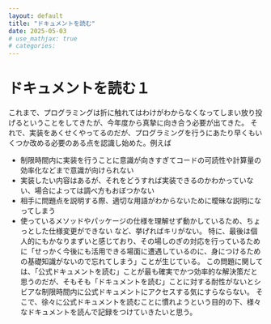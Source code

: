 ```yaml
---
layout: default
title: "ドキュメントを読む"
date: 2025-05-03
# use_mathjax: true
# categories:
---
```


# ドキュメントを読む１

これまで、プログラミングは折に触れてはわけがわからなくなってしまい放り投げるということをしてきたが、今年度から真摯に向き合う必要が出てきた。
それで、実装をあくせくやってるのだが、プログラミングを行うにあたり早くもいくつか改める必要のある点を認識し始めた。例えば
- 制限時間内に実装を行うことに意識が向きすぎてコードの可読性や計算量の効率化などまで意識が向けられない
- 実装したい内容はあるが、それをどうすれば実装できるのかわかっていない、場合によっては調べ方もおぼつかない
- 相手に問題点を説明する際、適切な用語がわからないために曖昧な説明になってしまう
- 使っているメソッドやパッケージの仕様を理解せず動かしているため、ちょっとした仕様変更ができない
など、挙げればキリがない。
特に、最後は個人的にもかなりまずいと感じており、その場しのぎの対応を行っているために「せっかく今後にも活用できる場面に遭遇しているのに、身につけるための基礎知識がないので忘れてしまう」ことが生じている。
この問題に関しては、「公式ドキュメントを読む」ことが最も確実でかつ効率的な解決策だと思うのだが、そもそも「ドキュメントを読む」ことに対する耐性がないとシビアな制限時間内に公式ドキュメントにアクセスする気にすらならない。
そこで、徐々に公式ドキュメントを読むことに慣れようという目的の下、様々なドキュメントを読んで記録をつけていきたいと思う。
  
